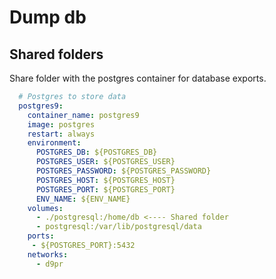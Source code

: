 # Dump db

## Shared folders
Share folder with the postgres container for database exports.

```yml
  # Postgres to store data
  postgres9:
    container_name: postgres9
    image: postgres
    restart: always
    environment:
      POSTGRES_DB: ${POSTGRES_DB}
      POSTGRES_USER: ${POSTGRES_USER}
      POSTGRES_PASSWORD: ${POSTGRES_PASSWORD}
      POSTGRES_HOST: ${POSTGRES_HOST}
      POSTGRES_PORT: ${POSTGRES_PORT}
      ENV_NAME: ${ENV_NAME}
    volumes:
      - ./postgresql:/home/db <---- Shared folder
      - postgresql:/var/lib/postgresql/data
    ports:
     - ${POSTGRES_PORT}:5432
    networks:
      - d9pr
```